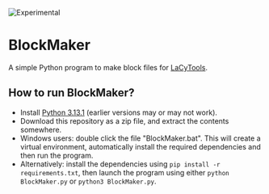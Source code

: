 ![Experimental](https://img.shields.io/badge/status-experimental-yellow)

# BlockMaker
A simple Python program to make block files for [LaCyTools](<https://pubs.acs.org/doi/10.1021/acs.jproteome.6b00171>).

## How to run BlockMaker?
- Install [Python 3.13.1](https://www.python.org/downloads/) (earlier versions may or may not work).
- Download this repository as a zip file, and extract the contents somewhere.
- Windows users: double click the file "BlockMaker.bat". This will create a virtual environment, automatically install the required dependencies and then run the program.
- Alternatively: install the dependencies using ```pip install -r requirements.txt```, then launch the program using either ```python BlockMaker.py``` or ```python3 BlockMaker.py```.
